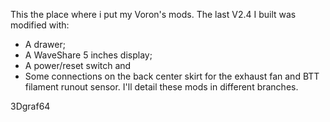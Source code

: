 This the place where i put my Voron's mods.
The last V2.4 I built was modified with:
-   A drawer;
-   A WaveShare 5 inches display;
-   A power/reset switch and
-   Some connections on the back center skirt for the exhaust fan and BTT filament runout sensor.
I'll detail these mods in different branches.

3Dgraf64
